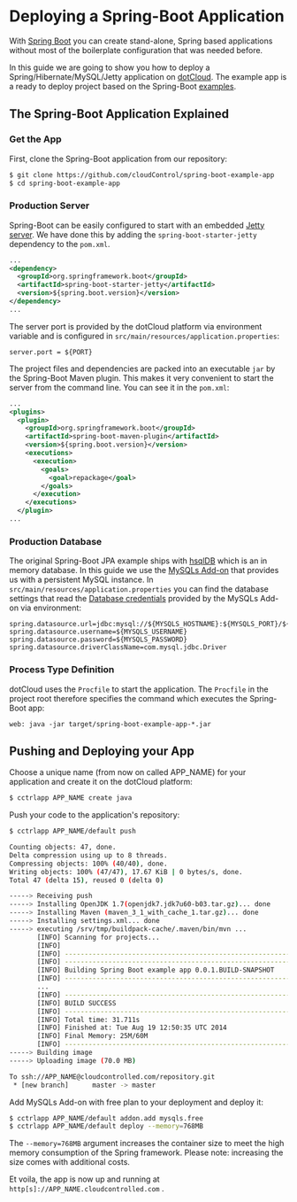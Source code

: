 # Deploying a Spring-Boot Application

With [Spring Boot] you can create stand-alone, Spring based applications without most of the boilerplate configuration that was needed before.

In this guide we are going to show you how to deploy a Spring/Hibernate/MySQL/Jetty application on [dotCloud]. The example app is a ready to deploy project based on the Spring-Boot [examples].

## The Spring-Boot Application Explained

### Get the App


First, clone the Spring-Boot application from our repository:

~~~bash
$ git clone https://github.com/cloudControl/spring-boot-example-app
$ cd spring-boot-example-app
~~~

### Production Server

Spring-Boot can be easily configured to start with an embedded [Jetty server]. We have done this by adding the `spring-boot-starter-jetty` dependency to the `pom.xml`.

~~~xml
...
<dependency>
  <groupId>org.springframework.boot</groupId>
  <artifactId>spring-boot-starter-jetty</artifactId>
  <version>${spring.boot.version}</version>
</dependency>
...
~~~

The server port is provided by the dotCloud platform via environment variable and is configured in `src/main/resources/application.properties`:

~~~
server.port = ${PORT}
~~~

The project files and dependencies are packed into an executable `jar` by the Spring-Boot Maven plugin. This makes it very convenient to start the server from the command line. You can see it in the `pom.xml`:

~~~xml
...
<plugins>
  <plugin>
    <groupId>org.springframework.boot</groupId>
    <artifactId>spring-boot-maven-plugin</artifactId>
    <version>${spring.boot.version}</version>
    <executions>
      <execution>
        <goals>
          <goal>repackage</goal>
        </goals>
      </execution>
    </executions>
  </plugin>
...
~~~


### Production Database

The original Spring-Boot JPA example ships with [hsqlDB] which is an in memory database. In this guide we use the [MySQLs Add-on] that provides us with a persistent MySQL instance.
In `src/main/resources/application.properties` you can find the database settings that read the [Database credentials] provided by the MySQLs Add-on via environment:

~~~
spring.datasource.url=jdbc:mysql://${MYSQLS_HOSTNAME}:${MYSQLS_PORT}/${MYSQLS_DATABASE}
spring.datasource.username=${MYSQLS_USERNAME}
spring.datasource.password=${MYSQLS_PASSWORD}
spring.datasource.driverClassName=com.mysql.jdbc.Driver
~~~

### Process Type Definition

dotCloud uses the `Procfile` to start the application. The `Procfile` in the project root therefore specifies the command which executes the Spring-Boot app:

~~~
web: java -jar target/spring-boot-example-app-*.jar
~~~

## Pushing and Deploying your App

Choose a unique name (from now on called APP_NAME) for your application and create it on the dotCloud platform:

~~~bash
$ cctrlapp APP_NAME create java
~~~

Push your code to the application's repository:

~~~bash
$ cctrlapp APP_NAME/default push

Counting objects: 47, done.
Delta compression using up to 8 threads.
Compressing objects: 100% (40/40), done.
Writing objects: 100% (47/47), 17.67 KiB | 0 bytes/s, done.
Total 47 (delta 15), reused 0 (delta 0)

-----> Receiving push
-----> Installing OpenJDK 1.7(openjdk7.jdk7u60-b03.tar.gz)... done
-----> Installing Maven (maven_3_1_with_cache_1.tar.gz)... done
-----> Installing settings.xml... done
-----> executing /srv/tmp/buildpack-cache/.maven/bin/mvn ...
       [INFO] Scanning for projects...
       [INFO]
       [INFO] -----------------------------------------------------------------
       [INFO] -----------------------------------------------------------------
       [INFO] Building Spring Boot example app 0.0.1.BUILD-SNAPSHOT
       [INFO] -----------------------------------------------------------------
       ...
       [INFO] -----------------------------------------------------------------
       [INFO] BUILD SUCCESS
       [INFO] -----------------------------------------------------------------
       [INFO] Total time: 31.711s
       [INFO] Finished at: Tue Aug 19 12:50:35 UTC 2014
       [INFO] Final Memory: 25M/60M
       [INFO] -----------------------------------------------------------------
-----> Building image
-----> Uploading image (70.0 MB)

To ssh://APP_NAME@cloudcontrolled.com/repository.git
 * [new branch]      master -> master
~~~

Add MySQLs Add-on with free plan to your deployment and deploy it:

~~~bash
$ cctrlapp APP_NAME/default addon.add mysqls.free
$ cctrlapp APP_NAME/default deploy --memory=768MB
~~~

The `--memory=768MB` argument increases the container size to meet the high memory consumption of the Spring framework. Please note: increasing the size comes with additional costs.

Et voila, the app is now up and running at `http[s]://APP_NAME.cloudcontrolled.com` .



[Jetty server]: http://www.eclipse.org/jetty/
[Spring Boot]: http://projects.spring.io/spring-boot/
[examples]: https://github.com/spring-projects/spring-boot/tree/master/spring-boot-samples
[Database credentials]: Add-on%20credentials
[dotCloud]: /
[MySQLs Add-on]: ../../Add-on%20Documentation/Data%20Storage/MySQLs
[hsqlDB]: http://hsqldb.org/
